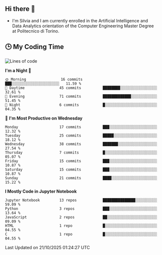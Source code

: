 ## Hi there 👋

- I'm Silvia and I am currently enrolled in the Artificial Intelligence and Data Analytics orientation of the Computer Engineering Master Degree at Politecnico di Torino.


<!-- <p align="center">
   <img style="height:170px;display:inline-block"  src="http://github-profile-summary-cards.vercel.app/api/cards/profile-details?username=silviapolizzi&theme=github_dark" />
   <img style="height:170px;display:inline-block"  src="http://github-profile-summary-cards.vercel.app/api/cards/most-commit-language?username=silviapolizzi&theme=github_dark&exclude=" /> 
</p> -->


## :clock3: My Coding Time 

<!--START_SECTION:waka-->
![Lines of code](https://img.shields.io/badge/From%20Hello%20World%20I%27ve%20Written-284.9%20thousand%20lines%20of%20code-blue)

**I'm a Night 🦉** 

```text
🌞 Morning                16 commits          ███░░░░░░░░░░░░░░░░░░░░░░   11.59 % 
🌆 Daytime                45 commits          ████████░░░░░░░░░░░░░░░░░   32.61 % 
🌃 Evening                71 commits          █████████████░░░░░░░░░░░░   51.45 % 
🌙 Night                  6 commits           █░░░░░░░░░░░░░░░░░░░░░░░░   04.35 % 
```
📅 **I'm Most Productive on Wednesday** 

```text
Monday                   17 commits          ███░░░░░░░░░░░░░░░░░░░░░░   12.32 % 
Tuesday                  25 commits          █████░░░░░░░░░░░░░░░░░░░░   18.12 % 
Wednesday                38 commits          ███████░░░░░░░░░░░░░░░░░░   27.54 % 
Thursday                 7 commits           █░░░░░░░░░░░░░░░░░░░░░░░░   05.07 % 
Friday                   15 commits          ███░░░░░░░░░░░░░░░░░░░░░░   10.87 % 
Saturday                 15 commits          ███░░░░░░░░░░░░░░░░░░░░░░   10.87 % 
Sunday                   21 commits          ████░░░░░░░░░░░░░░░░░░░░░   15.22 % 
```


**I Mostly Code in Jupyter Notebook** 

```text
Jupyter Notebook         13 repos            ███████████████░░░░░░░░░░   59.09 % 
Python                   3 repos             ███░░░░░░░░░░░░░░░░░░░░░░   13.64 % 
JavaScript               2 repos             ██░░░░░░░░░░░░░░░░░░░░░░░   09.09 % 
HTML                     1 repo              █░░░░░░░░░░░░░░░░░░░░░░░░   04.55 % 
C                        1 repo              █░░░░░░░░░░░░░░░░░░░░░░░░   04.55 % 
```




 Last Updated on 21/10/2025 01:24:27 UTC
<!--END_SECTION:waka-->
